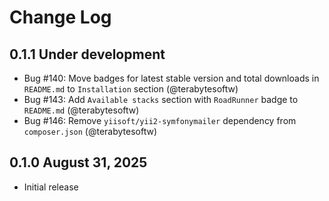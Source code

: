 # Change Log

## 0.1.1 Under development

- Bug #140: Move badges for latest stable version and total downloads in `README.md` to `Installation` section (@terabytesoftw)
- Bug #143: Add `Available stacks` section with `RoadRunner` badge to `README.md` (@terabytesoftw)
- Bug #146: Remove `yiisoft/yii2-symfonymailer` dependency from `composer.json` (@terabytesoftw)

## 0.1.0 August 31, 2025

- Initial release
